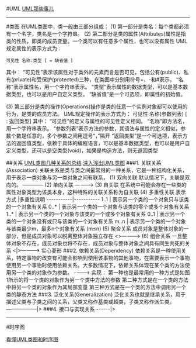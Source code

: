 #UML
[UML那些事儿](http://blog.csdn.net/xcysuccess3/article/details/7941370)

---
#类图
在UML类图中，类一般由三部分组成：
(1) 第一部分是类名：每个类都必须有一个名字，类名是一个字符串。
(2) 第二部分是类的属性(Attributes)属性是指类的性质，即类的成员变量。一个类可以有任意多个属性，也可以没有属性
UML规定属性的表示方式为：

    可见性 名称:类型 [ = 缺省值 ]
其中：
“可见性”表示该属性对于类外的元素而言是否可见，包括公有(public)、私有(private)和受保护(protected)三种，在类图中分别用符号+、-和#表示。
“名称”表示属性名，用一个字符串表示。
“类型”表示属性的数据类型，可以是基本数据类型，也可以是用户自定义类型。
“缺省值”是一个可选项，即属性的初始值。

(3) 第三部分是类的操作(Operations)操作是类的任意一个实例对象都可以使用的行为，是类的成员方法。
UML规定操作的表示方式为：
可见性 名称(参数列表) [ : 返回类型]
其中：
“可见性”的定义与属性的可见性定义相同。
“名称”即方法名，用一个字符串表示。
“参数列表”表示方法的参数，其语法与属性的定义相似，参数个数是任意的，多个参数之间用逗号“，”隔开
“返回类型”是一个可选项，表示方法的返回值类型，依赖于具体的编程语言，可以是基本数据类型，也可以是用户自定义类型，还可以是空类型(void)，如果是构造方法，则无返回类型

##关系
[UML类图几种关系的总结](http://www.open-open.com/lib/view/open1328059700311.html)
[深入浅出UML类图](http://www.uml.org.cn/oobject/201211231.asp)
###1. 关联关系(Association)
关联关系是类与类之间最常用的一种关系，它是一种结构化关系，用于表示一类对象与另一类对象之间有联系，
(1) 双向关联
默认情况下，关联是双向的。
————
(2) 单向关联
————>
(3) 自关联
在系统中可能会存在一些类的属性对象类型为该类本身，这种特殊的关联关系称为自关联
(4) 多重性关联
表示方式    |多重性说明
-----------|-----------
1..1 | 表示另一个类的一个对象只与该类的一个对象有关系
0..* | 表示另一个类的一个对象与该类的零个或多个对象有关系
1..* | 表示另一个类的一个对象与该类的一个或多个对象有关系
0..1 | 表示另一个类的一个对象没有或只与该类的一个对象有关系
m..n | 表示另一个类的一个对象与该类最少m，最多n个对象有关系 (m≤n)
(5) 聚合关系
成员对象是整体对象的一部分，但是成员对象可以脱离整体对象独立存在
<>————>
(6) 组合关系
一旦整体对象不存在，成员对象也将不存在，成员对象与整体对象之间具有同生共死的关系
<|>————>  实心菱形 
###2. 依赖关系(Dependency)
依赖关系是一种使用关系，特定事物的改变有可能会影响到使用该事物的其他事物，在需要表示一个事物使用另一个事物时使用依赖关系。大多数情况下，依赖关系体现在某个类的方法使用另一个类的对象作为参数。
---->
实现：
第一种也是最常用的一种方式是如图1所示的将一个类的对象作为另一个类中方法的参数
第二种方式是在一个类的方法中将另一个类的对象作为其局部变量
第三种方式是在一个类的方法中调用另一个类的静态方法
###3. 泛化关系(Generalization)
泛化关系也就是继承关系，用于描述父类与子类之间的关系，父类又称作基类或超类，子类又称作派生类。
——————|>
###4. 接口与实现关系
------|>



---
#时序图

[看懂UML类图和时序图](http://www.cnblogs.com/me115/p/4092632.html)
